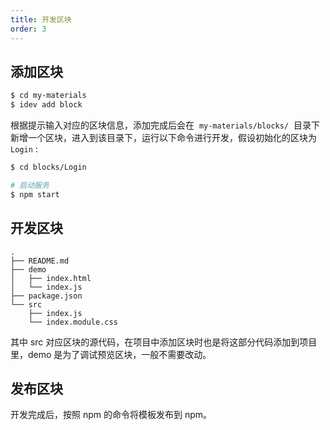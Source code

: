 ```yaml
---
title: 开发区块
order: 3
---
```


## 添加区块

```bash
$ cd my-materials
$ idev add block
```

根据提示输入对应的区块信息，添加完成后会在  `my-materials/blocks/`  目录下新增一个区块，进入到该目录下，运行以下命令进行开发，假设初始化的区块为 `Login` :

```bash
$ cd blocks/Login

# 启动服务
$ npm start
```

## 开发区块

```
.
├── README.md
├── demo
│   ├── index.html
│   └── index.js
├── package.json
└── src
    ├── index.js
    └── index.module.css
```

其中 src 对应区块的源代码，在项目中添加区块时也是将这部分代码添加到项目里，demo 是为了调试预览区块，一般不需要改动。

## 发布区块

开发完成后，按照 npm 的命令将模板发布到 npm。
